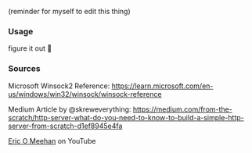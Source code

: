 (reminder for myself to edit this thing)

### Usage
figure it out 🗿

### Sources
Microsoft Winsock2 Reference: https://learn.microsoft.com/en-us/windows/win32/winsock/winsock-reference 

Medium Article by @skreweverything: https://medium.com/from-the-scratch/http-server-what-do-you-need-to-know-to-build-a-simple-http-server-from-scratch-d1ef8945e4fa

[Eric O Meehan](https://www.youtube.com/@eom-dev/videos) on YouTube